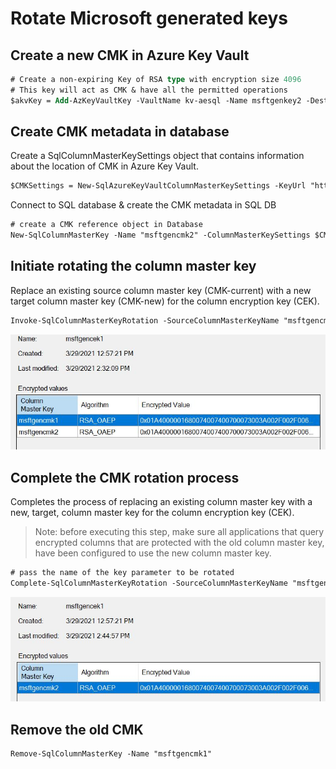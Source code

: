 # Rotate Microsoft generated keys

## Create a new CMK in Azure Key Vault
```ps
# Create a non-expiring Key of RSA type with encryption size 4096
# This key will act as CMK & have all the permitted operations
$akvKey = Add-AzKeyVaultKey -VaultName kv-aesql -Name msftgenkey2 -Destination Software -Size 4096
``` 

## Create CMK metadata in database
Create a SqlColumnMasterKeySettings object that contains information about the location of CMK in Azure Key Vault.
```ps
$CMKSettings = New-SqlAzureKeyVaultColumnMasterKeySettings -KeyUrl "https://aesql.vault.azure.net/keys/msftgenkey2/xhdfdgfhfh"
```
Connect to SQL database & create the CMK metadata in SQL DB
```ps
# create a CMK reference object in Database
New-SqlColumnMasterKey -Name "msftgencmk2" -ColumnMasterKeySettings $CMKSettings
```

## Initiate rotating the column master key
Replace an existing source column master key (CMK-current) with a new target column master key (CMK-new) for the column encryption key (CEK).

```ps
Invoke-SqlColumnMasterKeyRotation -SourceColumnMasterKeyName "msftgencmk1" -TargetColumnMasterKeyName "msftgencmk2"
```
![Alt text](/images/initiate-sql-cmk-rotation.jpg)

## Complete the CMK rotation process
Completes the process of replacing an existing column master key with a new, target, column master key for the column encryption key (CEK).

> Note: before executing this step, make sure all applications that query encrypted columns that are protected with the old column master key, have been configured to use the new column master key.

```ps
# pass the name of the key parameter to be rotated 
Complete-SqlColumnMasterKeyRotation -SourceColumnMasterKeyName "msftgencmk1"
```
![Alt text](/images/complete-sql-cmk-rotation.jpg)

## Remove the old CMK 
```ps
Remove-SqlColumnMasterKey -Name "msftgencmk1"
```


